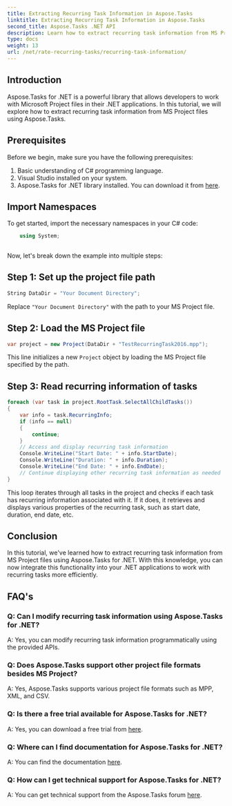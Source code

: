 ```yaml
---
title: Extracting Recurring Task Information in Aspose.Tasks
linktitle: Extracting Recurring Task Information in Aspose.Tasks
second_title: Aspose.Tasks .NET API
description: Learn how to extract recurring task information from MS Project files using Aspose.Tasks for .NET. Easy integration for .NET developers.
type: docs
weight: 13
url: /net/rate-recurring-tasks/recurring-task-information/
---
```

## Introduction
Aspose.Tasks for .NET is a powerful library that allows developers to work with Microsoft Project files in their .NET applications. In this tutorial, we will explore how to extract recurring task information from MS Project files using Aspose.Tasks.
## Prerequisites
Before we begin, make sure you have the following prerequisites:
1. Basic understanding of C# programming language.
2. Visual Studio installed on your system.
3. Aspose.Tasks for .NET library installed. You can download it from [here](https://releases.aspose.com/tasks/net/).
## Import Namespaces
To get started, import the necessary namespaces in your C# code:
```csharp
    using System;
    
```
Now, let's break down the example into multiple steps:
## Step 1: Set up the project file path
```csharp
String DataDir = "Your Document Directory";
```
Replace `"Your Document Directory"` with the path to your MS Project file.
## Step 2: Load the MS Project file
```csharp
var project = new Project(DataDir + "TestRecurringTask2016.mpp");
```
This line initializes a new `Project` object by loading the MS Project file specified by the path.
## Step 3: Read recurring information of tasks
```csharp
foreach (var task in project.RootTask.SelectAllChildTasks())
{
    var info = task.RecurringInfo;
    if (info == null)
    {
        continue;
    }
    // Access and display recurring task information
    Console.WriteLine("Start Date: " + info.StartDate);
    Console.WriteLine("Duration: " + info.Duration);
    Console.WriteLine("End Date: " + info.EndDate);
    // Continue displaying other recurring task information as needed
}
```
This loop iterates through all tasks in the project and checks if each task has recurring information associated with it. If it does, it retrieves and displays various properties of the recurring task, such as start date, duration, end date, etc.
## Conclusion
In this tutorial, we've learned how to extract recurring task information from MS Project files using Aspose.Tasks for .NET. With this knowledge, you can now integrate this functionality into your .NET applications to work with recurring tasks more efficiently.
## FAQ's
### Q: Can I modify recurring task information using Aspose.Tasks for .NET?
A: Yes, you can modify recurring task information programmatically using the provided APIs.
### Q: Does Aspose.Tasks support other project file formats besides MS Project?
A: Yes, Aspose.Tasks supports various project file formats such as MPP, XML, and CSV.
### Q: Is there a free trial available for Aspose.Tasks for .NET?
A: Yes, you can download a free trial from [here](https://releases.aspose.com/).
### Q: Where can I find documentation for Aspose.Tasks for .NET?
A: You can find the documentation [here](https://reference.aspose.com/tasks/net/).
### Q: How can I get technical support for Aspose.Tasks for .NET?
A: You can get technical support from the Aspose.Tasks forum [here](https://forum.aspose.com/c/tasks/15).
